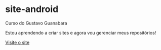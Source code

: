 # site-android
 Curso do Gustavo Guanabara

Estou aprendendo a criar sites e agora vou gerenciar meus repositórios!

<a href="index.html">Visite o site</a>